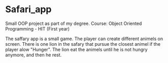 # Safari_app
Small OOP project as part of my degree.
Course: Object Oriented Programming - HIT (First year)

The saffary app is a small game.
The player can create different animels on screen.
There is one lion in the safary that pursue the closest animel if the player alow "Hunger".
The lion eat the animels until he is not hungry anymore, and then he rest.
